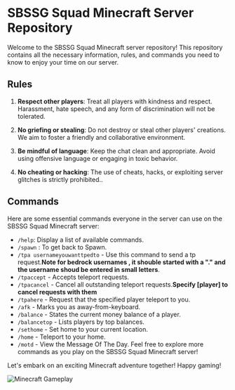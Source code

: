 # SBSSG Squad Minecraft Server Repository

Welcome to the SBSSG Squad Minecraft server repository! This repository contains all the necessary information, rules, and commands you need to know to enjoy your time on our server.

## Rules

1. **Respect other players**: Treat all players with kindness and respect. Harassment, hate speech, and any form of discrimination will not be tolerated.

2. **No griefing or stealing**: Do not destroy or steal other players' creations. We aim to foster a friendly and collaborative environment.

3. **Be mindful of language**: Keep the chat clean and appropriate. Avoid using offensive language or engaging in toxic behavior.

4. **No cheating or hacking**: The use of cheats, hacks, or exploiting server glitches is strictly prohibited..

## Commands

Here are some essential commands everyone in the server can use on the SBSSG Squad Minecraft server:

- `/help`: Display a list of available commands. 
- `/spawn` : To get back to Spawn.
- `/tpa usernameyouwanttpedto` - Use this command to send a tp request.**Note for bedrock usernames , it shouble started with a "." and the username shoud be entered in small letters**.
- `/tpaccept` - Accepts teleport requests.
- `/tpacancel` - Cancel all outstanding teleport requests.**Specify [player] to cancel requests with them**
- `/tpahere` - Request that the specified player teleport to you.
- `/afk` - Marks you as away-from-keyboard.
- `/balance` - States the current money balance of a player.
- `/balancetop` - Lists players by top balances.
- `/sethome` - Set home to your current location.
- `/home` - Teleport to your home.
- `/motd` - View the Message Of The Day.
Feel free to explore more commands as you play on the SBSSG Squad Minecraft server!

Let's embark on an exciting Minecraft adventure together! Happy gaming!

![Minecraft Gameplay](https://store-images.s-microsoft.com/image/apps.2678.14492077886571533.a48e9a4a-99a7-44a9-9d97-9e8e72220a7c.6b98c506-61b7-4126-80b6-449f2ff0fb96?q=90&w=480&h=270)
